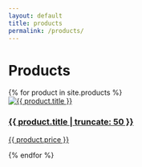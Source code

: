 ```yaml
---
layout: default
title: products
permalink: /products/
---
```


# Products

<div class="product-grid">
  {% for product in site.products %}
    <div class="product-card">
      <a href="{{ product.url }}">
        <img src="{{ product.image }}" alt="{{ product.title }}">
        <h3>{{ product.title | truncate: 50 }}</h3>
        <p class="price">{{ product.price }}</p>
      </a>
    </div>
  {% endfor %}
</div>
